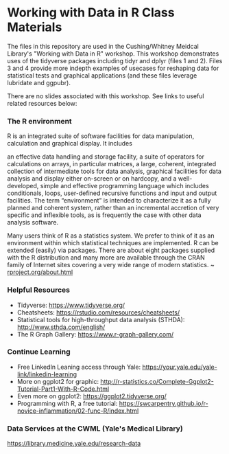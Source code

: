 # Working with Data in R Class Materials

The files in this repository are used in  the Cushing/Whitney Meidcal Library's "Working with Data in R" workshop. This workshop demonstrates uses of the tidyverse packages including tidyr and dplyr (files 1 and 2). Files 3 and 4 provide more indepth examples of usecases for reshaping data for statistical tests and graphical applications (and these files leverage lubridate and ggpubr).

There are no slides associated with this workshop. See links to useful related resources below:

### The R environment
R is an integrated suite of software facilities for data manipulation, calculation and graphical display. It includes

an effective data handling and storage facility,
a suite of operators for calculations on arrays, in particular matrices,
a large, coherent, integrated collection of intermediate tools for data analysis,
graphical facilities for data analysis and display either on-screen or on hardcopy, and
a well-developed, simple and effective programming language which includes conditionals, loops, user-defined recursive functions and input and output facilities.
The term “environment” is intended to characterize it as a fully planned and coherent system, rather than an incremental accretion of very specific and inflexible tools, as is frequently the case with other data analysis software.

Many users think of R as a statistics system. We prefer to think of it as an environment within which statistical techniques are implemented. R can be extended (easily) via packages. There are about eight packages supplied with the R distribution and many more are available through the CRAN family of Internet sites covering a very wide range of modern statistics.
~ [rproject.org/about.html](https://www.r-project.org/about.html) 


### Helpful Resources
* Tidyverse: https://www.tidyverse.org/
* Cheatsheets: https://rstudio.com/resources/cheatsheets/
* Statistical tools for high-throughput data analysis (STHDA): http://www.sthda.com/english/ 
* The R Graph Gallery: https://www.r-graph-gallery.com/ 

### Continue Learning
* Free LinkedIn Leaning access through Yale: https://your.yale.edu/yale-link/linkedin-learning
* More on ggplot2 for graphic: http://r-statistics.co/Complete-Ggplot2-Tutorial-Part1-With-R-Code.html 
* Even more on ggplot2: https://ggplot2.tidyverse.org/
* Programming with R, a free tutorial: https://swcarpentry.github.io/r-novice-inflammation/02-func-R/index.html 

### Data Services at the CWML (Yale's Medical Library)
https://library.medicine.yale.edu/research-data 
